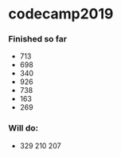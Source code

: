 # codecamp2019


### Finished so far 

- 713
- 698 
- 340
- 926
- 738
- 163
- 269 

### Will do:
- 329 210 207